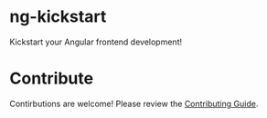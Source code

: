 # ng-kickstart

Kickstart your Angular frontend development!

# Contribute

Contirbutions are welcome! Please review the [Contributing Guide](./CONTRIBUTING.MD).